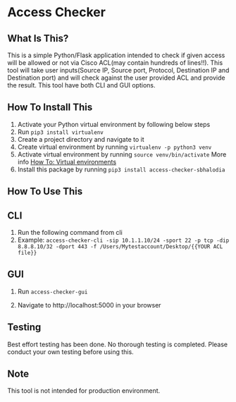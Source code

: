 Access Checker
==============================

What Is This?
-------------

This is a simple Python/Flask application intended to check if given access will be allowed or not via Cisco ACL(may contain hundreds of lines!!). This tool will take user inputs(Source IP, Source port, Protocol, Destination IP and Destination port) and will check against the user provided ACL and provide the result. This tool have both CLI and GUI options.


How To Install This
-------------------
1. Activate your Python virtual environment by following below steps
2. Run `pip3 install virtualenv`
3. Create a project directory and navigate to it
4. Create virtual environment by running `virtualenv -p python3 venv` 
5. Activate virtual environment by running `source venv/bin/activate`
More info [How To: Virtual environments](https://packaging.python.org/guides/installing-using-pip-and-virtualenv/)
6. Install this package by running `pip3 install access-checker-sbhalodia` 



How To Use This
---------------
CLI
------
1. Run the following command from cli
2. Example:
 `access-checker-cli -sip 10.1.1.10/24 -sport 22 -p tcp -dip 8.8.8.10/32 -dport 443 -f /Users/Mytestaccount/Desktop/{{YOUR ACL file}}` 


GUI
------
1. Run `access-checker-gui`

2. Navigate to http://localhost:5000 in your browser


Testing
-------

Best effort testing has been done. No thorough testing is completed. Please conduct your own testing before using this.

Note
-------

This tool is not intended for production environment.